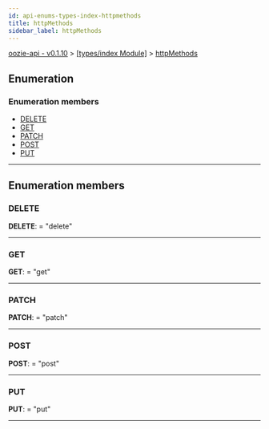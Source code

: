 ```yaml
---
id: api-enums-types-index-httpmethods
title: httpMethods
sidebar_label: httpMethods
---
```


[oozie-api - v0.1.10](api-readme.md) > [[types/index Module]](api-modules-types-index-module.md) > [httpMethods](api-enums-types-index-httpmethods.md)

## Enumeration

### Enumeration members

* [DELETE](api-enums-types-index-httpmethods.md#delete)
* [GET](api-enums-types-index-httpmethods.md#get)
* [PATCH](api-enums-types-index-httpmethods.md#patch)
* [POST](api-enums-types-index-httpmethods.md#post)
* [PUT](api-enums-types-index-httpmethods.md#put)

---

## Enumeration members

<a id="delete"></a>

###  DELETE

**DELETE**:  = "delete"

___
<a id="get"></a>

###  GET

**GET**:  = "get"

___
<a id="patch"></a>

###  PATCH

**PATCH**:  = "patch"

___
<a id="post"></a>

###  POST

**POST**:  = "post"

___
<a id="put"></a>

###  PUT

**PUT**:  = "put"

___

